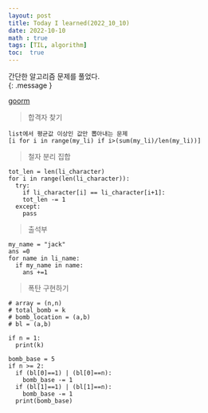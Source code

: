 ```yaml
---
layout: post
title: Today I learned(2022_10_10)
date: 2022-10-10
math : true
tags: [TIL, algorithm]
toc:  true
---
```

간단한 알고리즘 문제를 풀었다.<br/>
{: .message }

[goorm](https://level.goorm.io/l/challenge)

> 합격자 찾기<br/>

```
list에서 평균값 이상인 값만 뽑아내는 문제
[i for i in range(my_li) if i>(sum(my_li)/len(my_li))]
```

> 철자 분리 집합<br/>

```
tot_len = len(li_character)
for i in range(len(li_character)):
  try:
    if li_character[i] == li_character[i+1]:
    tot_len -= 1
  except:
    pass
```

> 출석부<br/>

```
my_name = "jack"
ans =0
for name in li_name:
  if my_name in name:
    ans +=1
```

> 폭탄 구현하기<br/>

```
# array = (n,n)
# total_bomb = k
# bomb_location = (a,b)
# bl = (a,b)

if n = 1:
  print(k)

bomb_base = 5
if n >= 2:
  if (bl[0]==1) | (bl[0]==n):
    bomb_base -= 1
  if (bl[1]==1) | (bl[1]==n):
    bomb_base -= 1
  print(bomb_base)
```



